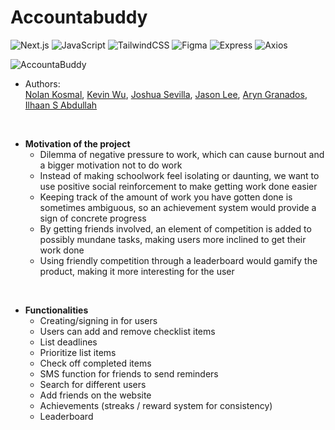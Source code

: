# Accountabuddy

![Next.js](https://img.shields.io/badge/next.js-000000?style=for-the-badge&logo=nextdotjs&logoColor=white)
![JavaScript](https://img.shields.io/badge/javascript-%23323330.svg?style=for-the-badge&logo=javascript&logoColor=%23F7DF1E)
![TailwindCSS](https://img.shields.io/badge/tailwindcss-%2338B2AC.svg?style=for-the-badge&logo=tailwind-css&logoColor=white)
![Figma](https://img.shields.io/badge/figma-%23F24E1E.svg?style=for-the-badge&logo=figma&logoColor=white)
![Express](https://img.shields.io/badge/Express.js-000000?style=for-the-badge&logo=figma&logoColor=white)
![Axios](https://img.shields.io/badge/axios.js-854195?style=for-the-badge&logo=figma&logoColor=white)

![AccountaBuddy](AccountaBuddy/public/accountabuddy_card_1.png)



* Authors:<br>
[Nolan Kosmal](https://github.com/Mightymango1), [Kevin Wu](https://github.com/KevinWu085), [Joshua Sevilla](https://github.com/Joshuahsevilla), [Jason Lee](https://github.com/jalee314), [Aryn Granados](https://github.com/ArynGrand), [Ilhaan S Abdullah]()

<br>

* **Motivation of the project**
  - Dilemma of negative pressure to work, which can cause burnout and a bigger motivation not to do work  
  - Instead of making schoolwork feel isolating or daunting, we want to use positive social reinforcement to make getting work done easier  
  - Keeping track of the amount of work you have gotten done is sometimes ambiguous, so an achievement system would provide a sign of concrete progress  
  - By getting friends involved, an element of competition is added to possibly mundane tasks, making users more inclined to get their work done  
  - Using friendly competition through a leaderboard would gamify the product, making it more interesting for the user  
<br>

* **Functionalities**  
  - Creating/signing in for users  
  - Users can add and remove checklist items  
  - List deadlines  
  - Prioritize list items  
  - Check off completed items  
  - SMS function for friends to send reminders  
  - Search for different users  
  - Add friends on the website  
  - Achievements (streaks / reward system for consistency)  
  - Leaderboard  




